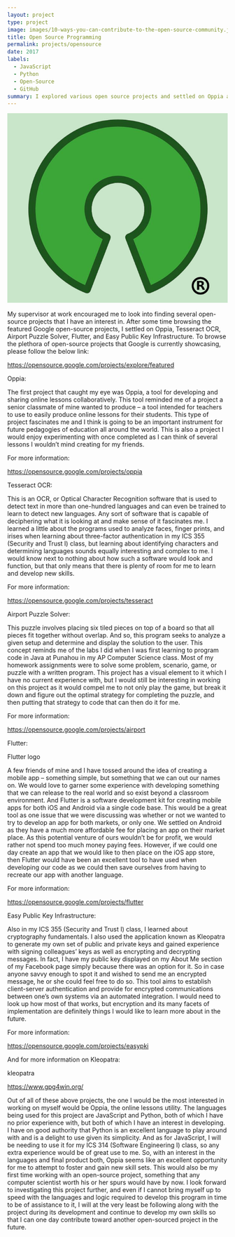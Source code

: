 ```yaml
---
layout: project
type: project
image: images/10-ways-you-can-contribute-to-the-open-source-community.jpg
title: Open Source Programming
permalink: projects/opensource
date: 2017
labels:
  - JavaScript
  - Python
  - Open-Source
  - GitHub
summary: I explored various open source projects and settled on Oppia as the one with the most personal relevance to me and so began aquiring the necessary skills to contribute toward its development and refinement -- namely, JavaScript and Python.
---
```


<img class="ui medium right floated rounded image" src="../images/10-ways-you-can-contribute-to-the-open-source-community.jpg">

My supervisor at work encouraged me to look into finding several open-source projects that I have an interest in. After some time browsing the featured Google open-source projects, I settled on Oppia, Tesseract OCR, Airport Puzzle Solver, Flutter, and Easy Public Key Infrastructure. To browse the plethora of open-source projects that Google is currently showcasing, please follow the below link:

https://opensource.google.com/projects/explore/featured

Oppia:



The first project that caught my eye was Oppia, a tool for developing and sharing online lessons collaboratively. This tool reminded me of a project a senior classmate of mine wanted to produce – a tool intended for teachers to use to easily produce online lessons for their students. This type of project fascinates me and I think is going to be an important instrument for future pedagogies of education all around the world. This is also a project I would enjoy experimenting with once completed as I can think of several lessons I wouldn’t mind creating for my friends.

For more information:

https://opensource.google.com/projects/oppia

Tesseract OCR:

This is an OCR, or Optical Character Recognition software that is used to detect text in more than one-hundred languages and can even be trained to learn to detect new languages. Any sort of software that is capable of deciphering what it is looking at and make sense of it fascinates me. I learned a little about the programs used to analyze faces, finger prints, and irises when learning about three-factor authentication in my ICS 355 (Security and Trust I) class, but learning about identifying characters and determining languages sounds equally interesting and complex to me. I would know next to nothing about how such a software would look and function, but that only means that there is plenty of room for me to learn and develop new skills.

For more information:

https://opensource.google.com/projects/tesseract

Airport Puzzle Solver:



This puzzle involves placing six tiled pieces on top of a board so that all pieces fit together without overlap. And so, this program seeks to analyze a given setup and determine and display the solution to the user. This concept reminds me of the labs I did when I was first learning to program code in Java at Punahou in my AP Computer Science class. Most of my homework assignments were to solve some problem, scenario, game, or puzzle with a written program. This project has a visual element to it which I have no current experience with, but I would still be interesting in working on this project as it would compel me to not only play the game, but break it down and figure out the optimal strategy for completing the puzzle, and then putting that strategy to code that can then do it for me.

For more information:

https://opensource.google.com/projects/airport

Flutter:

Flutter logo

A few friends of mine and I have tossed around the idea of creating a mobile app – something simple, but something that we can out our names on. We would love to garner some experience with developing something that we can release to the real world and so exist beyond a classroom environment. And Flutter is a software development kit for creating mobile apps for both iOS and Android via a single code base. This would be a great tool as one issue that we were discussing was whether or not we wanted to try to develop an app for both markets, or only one. We settled on Android as they have a much more affordable fee for placing an app on their market place. As this potential venture of ours wouldn’t be for profit, we would rather not spend too much money paying fees. However, if we could one day create an app that we would like to then place on the iOS app store, then Flutter would have been an excellent tool to have used when developing our code as we could then save ourselves from having to recreate our app with another language.

For more information:

https://opensource.google.com/projects/flutter

Easy Public Key Infrastructure:

Also in my ICS 355 (Security and Trust I) class, I learned about cryptography fundamentals. I also used the application known as Kleopatra to generate my own set of public and private keys and gained experience with signing colleagues’ keys as well as encrypting and decrypting messages. In fact, I have my public key displayed on my About Me section of my Facebook page simply because there was an option for it. So in case anyone savvy enough to spot it and wished to send me an encrypted message, he or she could feel free to do so. This tool aims to establish client-server authentication and provide for encrypted communications between one’s own systems via an automated integration. I would need to look up how most of that works, but encryption and its many facets of implementation are definitely things I would like to learn more about in the future.

For more information:

https://opensource.google.com/projects/easypki

And for more information on Kleopatra:

kleopatra

https://www.gpg4win.org/

Out of all of these above projects, the one I would be the most interested in working on myself would be Oppia, the online lessons utility. The languages being used for this project are JavaScript and Python, both of which I have no prior experience with, but both of which I have an interest in developing. I have on good authority that Python is an excellent language to play around with and is a delight to use given its simplicity. And as for JavaScript, I will be needing to use it for my ICS 314 (Software Engineering I) class, so any extra experience would be of great use to me. So, with an interest in the languages and final product both, Oppia seems like an excellent opportunity for me to attempt to foster and gain new skill sets. This would also be my first time working with an open-source project, something that any computer scientist worth his or her spurs would have by now. I look forward to investigating this project further, and even if I cannot bring myself up to speed with the languages and logic required to develop this program in time to be of assistance to it, I will at the very least be following along with the project during its development and continue to develop my own skills so that I can one day contribute toward another open-sourced project in the future.
